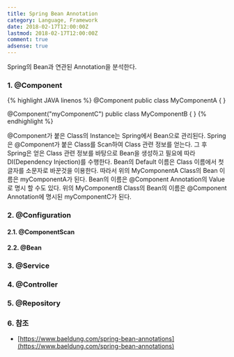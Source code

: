 ```yaml
---
title: Spring Bean Annotation
category: Language, Framework
date: 2018-02-17T12:00:00Z
lastmod: 2018-02-17T12:00:00Z
comment: true
adsense: true
---
```


Spring의 Bean과 연관된 Annotation을 분석한다.

### 1. @Component

{% highlight JAVA linenos %}
@Component
public class MyComponentA {
}

@Component("myComponentC")
public class MyComponentB {
}
{% endhighlight %}

@Component가 붙은 Class의 Instance는 Spring에서 Bean으로 관리된다. Spring은 @Component가 붙은 Class를 Scan하여 Class 관련 정보를 얻는다. 그 후 Spring은 얻은 Class 관련 정보를 바탕으로 Bean을 생성하고 필요에 따라 DI(Dependency Injection)를 수행한다. Bean의 Default 이름은 Class 이름에서 첫글자를 소문자로 바꾼것을 이용한다. 따라서 위의 MyComponentA Class의 Bean 이름은 myComponentA가 된다. Bean의 이름은 @Component Annotation의 Value로 명시 할 수도 있다. 위의 MyComponentB Class의 Bean의 이름은 @Component Annotation에 명시된 myComponentC가 된다. 

### 2. @Configuration

#### 2.1. @ComponentScan

#### 2.2. @Bean

### 3. @Service

### 4. @Controller

### 5. @Repository

### 6. 참조

* [https://www.baeldung.com/spring-bean-annotations](https://www.baeldung.com/spring-bean-annotations)

